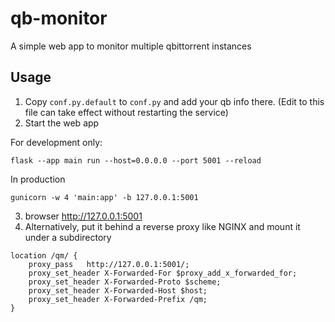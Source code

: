 # qb-monitor
A simple web app to monitor multiple qbittorrent instances

## Usage
1. Copy `conf.py.default` to `conf.py` and add your qb info there. (Edit to this file can take effect without restarting the service)
2. Start the web app

For development only:
```
flask --app main run --host=0.0.0.0 --port 5001 --reload
```
In production
```
gunicorn -w 4 'main:app' -b 127.0.0.1:5001
```
3. browser http://127.0.0.1:5001
4. Alternatively, put it behind a reverse proxy like NGINX and mount it under a subdirectory
```
location /qm/ {
    proxy_pass   http://127.0.0.1:5001/;
    proxy_set_header X-Forwarded-For $proxy_add_x_forwarded_for;
    proxy_set_header X-Forwarded-Proto $scheme;
    proxy_set_header X-Forwarded-Host $host;
    proxy_set_header X-Forwarded-Prefix /qm;
}
```
